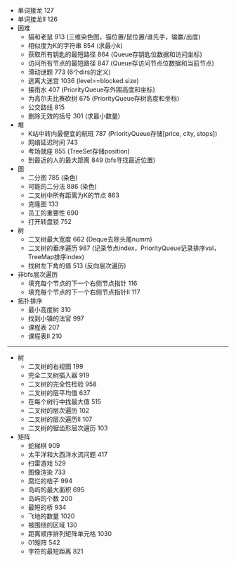 * 单词接龙  127
* 单词接龙II  126
* 困难
    - 猫和老鼠  913  (三维染色图，猫位置/鼠位置/谁先手，输赢/出度)
    - 相似度为K的字符串  854  (求最小k)
    - 获取所有钥匙的最短路径  864  (Queue存钥匙位数据和访问坐标)
    - 访问所有节点的最短路径  847  (Queue存访问节点位数据和当前节点)
    - 滑动谜题  773  (6个dirs的定义)
    - 逃离大迷宫  1036  (level>=blocked.size)
    - 接雨水  407  (PriorityQueue存外围高度和坐标)
    - 为高尔夫比赛砍树  675  (PriorityQueue存树高度和坐标)
    - 公交路线  815
    - 删除无效的括号  301  (求最小数量)
* 堆
    - K站中转内最便宜的航班  787  (PriorityQueue存储[price, city, stops])
    - 网络延迟时间  743
    - 考场就座  855  (TreeSet存储position)
    - 到最近的人的最大距离  849  (bfs寻找最近位置)
* 图
    - 二分图  785 (染色)
    - 可能的二分法  886 (染色)
    - 二叉树中所有距离为K的节点  863
    - 克隆图  133
    - 员工的重要性  690
    - 打开转盘锁  752
* 树
    - 二叉树最大宽度  662  (Deque去除头尾numm)
    - 二叉树的垂序遍历  987  (记录节点index，PriorityQueue记录排序val，TreeMap排序index)
    - 找树左下角的值  513  (反向层次遍历)
* 非bfs层次遍历
    - 填充每个节点的下一个右侧节点指针  116
    - 填充每个节点的下一个右侧节点指针II  117
* 拓扑排序
    - 最小高度树  310
    - 找到小镇的法官  997
    - 课程表  207
    - 课程表II  210

---

* 树
    - 二叉树的右视图  199
    - 完全二叉树插入器  919
    - 二叉树的完全性检验  958
    - 二叉树的层平均值  637
    - 在每个树行中找最大值  515
    - 二叉树的层次遍历  102
    - 二叉树的层次遍历II  107
    - 二叉树的锯齿形层次遍历  103
* 矩阵
    - 蛇梯棋  909
    - 太平洋和大西洋水流问题  417
    - 扫雷游戏  529
    - 图像渲染  733
    - 腐烂的桔子  994
    - 岛屿的最大面积  695
    - 岛屿的个数  200
    - 最短的桥  934
    - 飞地的数量  1020
    - 被围绕的区域  130
    - 距离顺序排列矩阵单元格  1030
    - 01矩阵  542
    - 字符的最短距离  821